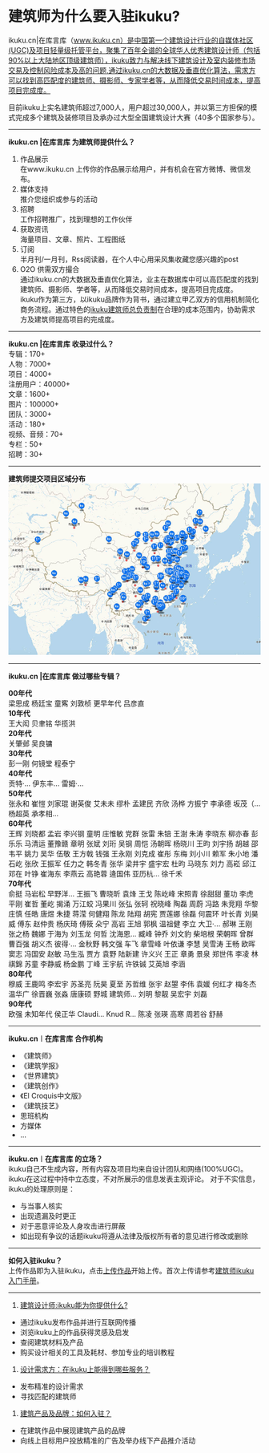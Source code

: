# 建筑师为什么要入驻ikuku?

ikuku.cn|在库言库（www.ikuku.cn）是中国第一个建筑设计行业的自媒体社区(UGC)及项目轻量级托管平台，聚集了百年全谱的全球华人优秀建筑设计师（包括90%以上大陆地区顶级建筑师），ikuku致力与解决线下建筑设计及室内装修市场交易及控制风险成本及高的问题,通过ikuku.cn的大数据及垂直优化算法，需求方可以找到高匹配度的建筑师、摄影师、专家学者等，从而降低交易时间成本，提高项目完成度。

目前ikuku上实名建筑师超过7,000人，用户超过30,000人，并以第三方担保的模式完成多个建筑及装修项目及承办过大型全国建筑设计大赛（40多个国家参与）。



----

**ikuku.cn |在库言库 为建筑师提供什么？**  
1. 作品展示  
在www.ikuku.cn 上传你的作品展示给用户，并有机会在官方微博、微信发布。  
2. 媒体支持  
推介您组织或参与的活动  
3. 招聘  
工作招聘推广，找到理想的工作伙伴  
4. 获取资讯  
海量项目、文章、照片、工程图纸  
5. 订阅  
半月刊/一月刊，Rss阅读器，在个人中心用采风集收藏您感兴趣的post  
6. O2O 供需双方撮合  
通过ikuku.cn的大数据及垂直优化算法，业主在数据库中可以高匹配度的找到建筑师、摄影师、学者等，从而降低交易时间成本，提高项目完成度。  
ikuku作为第三方，以ikuku品牌作为背书，通过建立甲乙双方的信用机制简化商务流程。通过特色的[ikuku建筑师总负责制](https://gitcafe.com/ikuku/hub.caad.xyz/blob/master/studio.md)在合理的成本范围内，协助需求方及建筑师提高项目的完成度。  

----

**ikuku.cn |在库言库 收录过什么？**  
专辑：170+  
人物：7000+  
项目：4000+  
注册用户：40000+  
文章：1600+  
图片：100000+  
团队：3000+  
活动：180+  
视频、音频：70+  
专栏：50+  
招聘：30+  

---


**建筑师提交项目区域分布**     
![ikuku收录项目分布图](images/mapikuku.jpg)  

-----

**ikuku.cn |在库言库 做过哪些专辑？** 
 
 **00年代**     
 梁思成
 杨廷宝
 童寯
 刘敦桢
 更早年代
 吕彦直  
 **10年代**   
 王大闳
 贝聿铭
 华揽洪  
 **20年代**  
 关肇邺
 吴良镛  
 **30年代**  
 彭一刚
 何镜堂
 程泰宁  
 **40年代**  
 贡特·...
 伊东丰...
 雷姆·...  
 **50年代**    
 张永和
 崔愷
 刘家琨
 谢英俊
 艾未未
 缪朴
 孟建民
 齐欣
 汤桦
 方振宁
 李承德
 坂茂（...
 杨超英
 承孝相...   
 **60年代**   
 王辉
 刘晓都
 孟岩
 李兴钢
 童明
 庄惟敏
 党群
 张雷
 朱锫
 王澍
 朱涛
 李晓东
 柳亦春
 彭乐乐
 马清运
 董豫赣
 章明
 张斌
 刘珩
 吴钢
 周恺
 汤朝晖
 杨晓川
 王昀
 刘宇扬
 胡越
 邵韦平
 姚力
 吴华
 伍敬
 王方戟
 钱强
 王永刚
 刘克成
 崔彤
 东梅
 刘小川
 赖军
 朱小地
 潘石屹
 张欣
 王振军
 任力之
 韩冬青
 张华
 梁井宇
 盛宇宏
 杜昀
 马晓东
 刘力
 高崧
 邱江
 邓在
 叶铮
 崔海东
 李燕云
 高艳蓉
 逄国伟
 亚历杭...
 徐千禾   
 **70年代**   
 俞挺
 马岩松
 早野洋...
 王振飞
 曹晓昕
 袁烽
 王戈
 陈屹峰
 宋照青
 徐甜甜
 董功
 李虎
 平刚
 崔哲
 董屹
 揭涌
 万江蛟
 冯果川
 张弘
 张轲
 祝晓峰
 陶磊
 周蔚
 冯路
 朱竞翔
 华黎
 庄慎
 任皓
 唐煜
 朱捷
 蒋滢
 何健翔
 陈龙
 陆翔
 胡宪
 贾莲娜
 徐磊
 何震环
 叶长青
 刘昊威
 傅东
 赵仲贵
 杨庆琦
 傅筱
 朵宁
 高岩
 王旭
 郭枫
 温祖健
 李立
 大卫‧...
 郝琳
 王刚
 张之杨
 魏娜
 于海为
 刘玉龙
 何哲
 沈海恩...
 臧峰
 钟乔
 刘文豹
 柴培根
 荣朝晖
 曾群
 曹百强
 胡义杰
 彼得·...
 金秋野
 韩文强
 车飞
 章雪峰
 叶依谦
 李慧
 吴雪涛
 王畅
 欧晖
 窦志
 冯国安
 赵敏
 马生泓
 贾方
 袁野
 陆新建
 许义兴
 王正
 章勇
 景泉
 郑世伟
 李凌
 林祺錦
 苏童
 李静威
 杨金鹏
 丁峰
 王宇航
 许铁铖
 艾英旭
 李涵   
 **80年代**   
 穆威
 王鹿鸣
 李宏宇
 苏圣亮
 阮昊
 夏至
 苏哲维
 张宇
 赵曌
 李伟
 袁媛
 何红才
 梅冬杰
 温华广
 徐晋巍
 张淼
 唐康硕
 野城
 建筑师...
 刘明
 黎靓
 吴宏宇
 刘磊   
 **90年代**    
 欧强
 未知年代
 侯正华
 Claudi...
 Knud R...
 陈凌
 张瑛
 高寒
 周若谷
 舒赫


-----


**ikuku.cn︱在库言库 合作机构**  
* 《建筑师》  
* 《建筑学报》  
* 《世界建筑》  
* 《建筑创作》   
* 《El Croquis中文版》   
* 《建筑技艺》  
* 思班机构    
* 方媒体   
* ...


----


**ikuku.cn︱在库言库 的立场？**  
ikuku自己不生成内容，所有内容及项目均来自设计团队和网络(100%UGC)。ikuku在这过程中持中立态度，不对所展示的信息发表主观评论。
对于不实信息，ikuku的处理原则是：  
* 与当事人核实  
* 出现遗漏及时更正  
* 对于恶意评论及人身攻击进行屏蔽  
* 如出现有争议的话题ikuku将遵从法律及版权所有者的意见进行修改或删除  


-----

**如何入驻ikuku？**  
上传作品即为入驻ikuku，点击[上传作品](http://www.ikuku.cn/self-media/upload/upload-note.php)开始上传。首次上传请参考[建筑师ikuku入门手册](101.md)。 
 
 
 ------
 
 1. [建筑设计师:ikuku能为你提供什么?](signup-1.md) 
   * 通过ikuku发布作品并进行互联网传播
   * 浏览ikuku上的作品获得灵感及启发
   * 查阅建筑材料及产品
   * 购买设计相关的工具及耗材、参加专业的培训教程
 1. [设计需求方：在ikuku上能得到哪些服务？](o2o.md) 
   * 发布精准的设计需求
   * 寻找匹配的建筑师
 1. [建筑产品及品牌：如何入驻？](signup-3.md)    
   * 在建筑作品中展现建筑产品的品牌
   * 向线上目标用户投放精准的广告及举办线下产品推介活动





